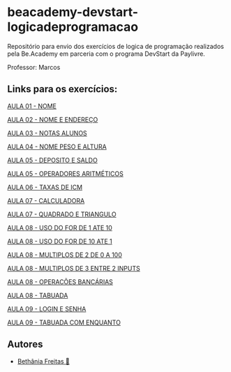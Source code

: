 # beacademy-devstart-logicadeprogramacao

Repositório para envio dos exercícios de logica de programação
realizados pela Be.Academy em parceria com o programa DevStart da Paylivre.

Professor: Marcos


## Links para os exercícios:

[AULA 01 - NOME](https://link-da-documentação)

[AULA 02 - NOME E ENDEREÇO](https://link-da-documentação)

[AULA 03 - NOTAS ALUNOS](https://link-da-documentação)

[AULA 04 - NOME PESO E ALTURA](https://link-da-documentação)

[AULA 05 - DEPOSITO E SALDO](https://link-da-documentação)

[AULA 05 - OPERADORES ARITMÉTICOS](https://link-da-documentação)

[AULA 06 - TAXAS DE ICM](https://link-da-documentação)

[AULA 07 - CALCULADORA](https://link-da-documentação)

[AULA 07 - QUADRADO E TRIANGULO](https://link-da-documentação)

[AULA 08 - USO DO FOR DE 1 ATE 10](https://link-da-documentação)

[AULA 08 - USO DO FOR DE 10 ATE 1](https://link-da-documentação)

[AULA 08 - MULTIPLOS DE 2 DE 0 A 100](https://link-da-documentação)

[AULA 08 - MULTIPLOS DE 3 ENTRE 2 INPUTS](https://link-da-documentação)

[AULA 08 - OPERACÕES BANCÁRIAS](https://link-da-documentação)

[AULA 08 - TABUADA](https://link-da-documentação)

[AULA 09 - LOGIN E SENHA](https://link-da-documentação)

[AULA 09 - TABUADA COM ENQUANTO](https://link-da-documentação)




## Autores

- [Bethânia Freitas 🧡](https://www.github.com/Bethania-Freitas)

